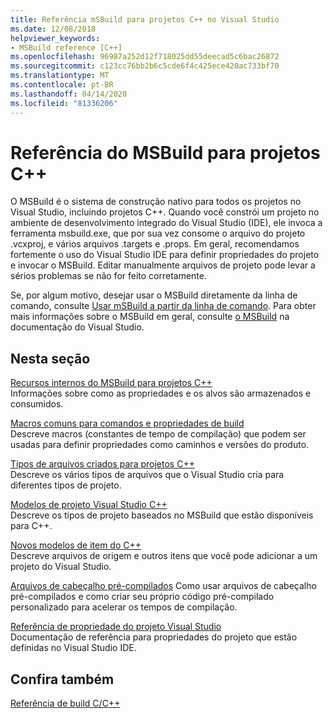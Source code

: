 ```yaml
---
title: Referência mSBuild para projetos C++ no Visual Studio
ms.date: 12/08/2018
helpviewer_keywords:
- MSBuild reference [C++]
ms.openlocfilehash: 96987a252d12f718025dd55deecad5c6bac26872
ms.sourcegitcommit: c123cc76bb2b6c5cde6f4c425ece420ac733bf70
ms.translationtype: MT
ms.contentlocale: pt-BR
ms.lasthandoff: 04/14/2020
ms.locfileid: "81336206"
---
```

# <a name="msbuild-reference-for-c-projects"></a>Referência do MSBuild para projetos C++

O MSBuild é o sistema de construção nativo para todos os projetos no Visual Studio, incluindo projetos C++. Quando você constrói um projeto no ambiente de desenvolvimento integrado do Visual Studio (IDE), ele invoca a ferramenta msbuild.exe, que por sua vez consome o arquivo do projeto .vcxproj, e vários arquivos .targets e .props. Em geral, recomendamos fortemente o uso do Visual Studio IDE para definir propriedades do projeto e invocar o MSBuild. Editar manualmente arquivos de projeto pode levar a sérios problemas se não for feito corretamente.

Se, por algum motivo, desejar usar o MSBuild diretamente da linha de comando, consulte [Usar mSBuild a partir da linha de comando](../msbuild-visual-cpp.md). Para obter mais informações sobre o MSBuild em geral, consulte [o MSBuild](/visualstudio/msbuild/msbuild) na documentação do Visual Studio.

## <a name="in-this-section"></a>Nesta seção

[Recursos internos do MSBuild para projetos C++](msbuild-visual-cpp-overview.md)<br/>
Informações sobre como as propriedades e os alvos são armazenados e consumidos.

[Macros comuns para comandos e propriedades de build](common-macros-for-build-commands-and-properties.md)<br/>
Descreve macros (constantes de tempo de compilação) que podem ser usadas para definir propriedades como caminhos e versões do produto.

[Tipos de arquivos criados para projetos C++](file-types-created-for-visual-cpp-projects.md)<br/>
Descreve os vários tipos de arquivos que o Visual Studio cria para diferentes tipos de projeto.

[Modelos de projeto Visual Studio C++](visual-cpp-project-types.md)<br>
Descreve os tipos de projeto baseados no MSBuild que estão disponíveis para C++.

[Novos modelos de item do C++](using-visual-cpp-add-new-item-templates.md)<br>
Descreve arquivos de origem e outros itens que você pode adicionar a um projeto do Visual Studio.

[Arquivos de cabeçalho pré-compilados](../creating-precompiled-header-files.md) Como usar arquivos de cabeçalho pré-compilados e como criar seu próprio código pré-compilado personalizado para acelerar os tempos de compilação.

[Referência de propriedade do projeto Visual Studio](property-pages-visual-cpp.md)<br/>
Documentação de referência para propriedades do projeto que estão definidas no Visual Studio IDE.

## <a name="see-also"></a>Confira também

[Referência de build C/C++](c-cpp-building-reference.md)
